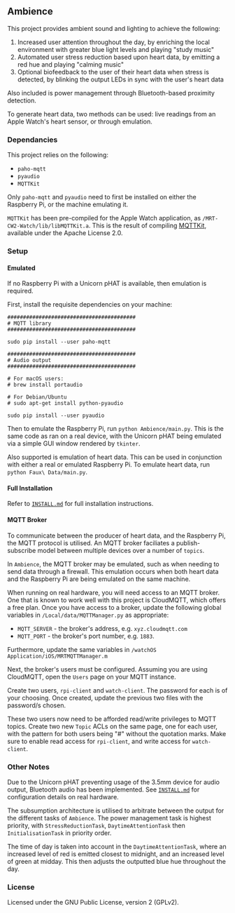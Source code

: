 ## Ambience

This project provides ambient sound and lighting to achieve the following:

1. Increased user attention throughout the day, by enriching the local environment with greater blue light levels and playing "study music"
2. Automated user stress reduction based upon heart data, by emitting a red hue and playing "calming music"
3. Optional biofeedback to the user of their heart data when stress is detected, by blinking the output LEDs in sync with the user's heart data

Also included is power management through Bluetooth-based proximity detection.

To generate heart data, two methods can be used: live readings from an Apple Watch's heart sensor, or through emulation.

### Dependancies

This project relies on the following:

- `paho-mqtt`
- `pyaudio`
- `MQTTKit`

Only `paho-mqtt` and `pyaudio` need to first be installed on either the Raspberry Pi, or the machine emulating it.

`MQTTKit` has been pre-compiled for the Apple Watch application, as `/MRT-CW2-Watch/lib/libMQTTKit.a`. This is the result of compiling [MQTTKit](https://github.com/mobile-web-messaging/MQTTKit), available under the Apache License 2.0.

### Setup

#### Emulated

If no Raspberry Pi with a Unicorn pHAT is available, then emulation is required.

First, install the requisite dependencies on your machine:

```
#########################################
# MQTT library
#########################################

sudo pip install --user paho-mqtt

#########################################
# Audio output
#########################################

# For macOS users:
# brew install portaudio

# For Debian/Ubuntu
# sudo apt-get install python-pyaudio

sudo pip install --user pyaudio
```

Then to emulate the Raspberry Pi, run `python Ambience/main.py`. This is the same code as ran on a real device, with the Unicorn pHAT being emulated via a simple GUI window rendered by `tkinter`.

Also supported is emulation of heart data. This can be used in conjunction with either a real or emulated Raspberry Pi.
To emulate heart data, run `python Faux\ Data/main.py`.

#### Full Installation

Refer to [`INSTALL.md`](https://github.com/Matchstic/automated-ambience/blob/master/INSTALL.md) for full installation instructions.

#### MQTT Broker

To communicate between the producer of heart data, and the Raspberry Pi, the MQTT protocol is utilised. An MQTT broker faciliates a publish-subscribe model between multiple devices over a number of `topics`.

In `Ambience`, the MQTT broker may be emulated, such as when needing to send data through a firewall. This emulation occurs when both heart data and the Raspberry Pi are being emulated on the same machine.

When running on real hardware, you will need access to an MQTT broker. One that is known to work well with this project is CloudMQTT, which offers a free plan. Once you have access to a broker, update the following global variables in `/Local/data/MQTTManager.py` as appropriate:

- `MQTT_SERVER` - the broker's address, e.g. `xyz.cloudmqtt.com`
- `MQTT_PORT` - the broker's port number, e.g. `1883`.

Furthermore, update the same variables in `/watchOS Application/iOS/MRTMQTTManager.m`

Next, the broker's users must be configured. Assuming you are using CloudMQTT, open the `Users` page on your MQTT instance.

Create two users, `rpi-client` and `watch-client`. The password for each is of your choosing. Once created, update the previous two files with the password/s chosen.

These two users now need to be afforded read/write privileges to MQTT topics. Create two new `Topic` ACLs on the same page, one for each user, with the pattern for both users being "#" without the quotation marks.
Make sure to enable read access for `rpi-client`, and write access for `watch-client`.

### Other Notes

Due to the Unicorn pHAT preventing usage of the 3.5mm device for audio output, Bluetooth audio has been implemented. See [`INSTALL.md`](https://github.com/Matchstic/automated-ambience/blob/master/INSTALL.md) for configuration details on real hardware.

The subsumption architecture is utilised to arbitrate between the output for the different tasks of `Ambience`. The power management task is highest priority, with `StressReductionTask`, `DaytimeAttentionTask` then `InitialisationTask` in priority order.

The time of day is taken into account in the `DaytimeAttentionTask`, where an increased level of red is emitted closest to midnight, and an increased level of green at midday. This then adjusts the outputted blue hue throughout the day.

### License

Licensed under the GNU Public License, version 2 (GPLv2).
